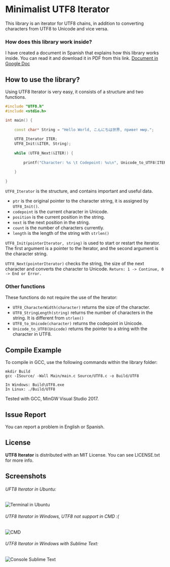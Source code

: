 # Minimalist UTF8 Iterator

This library is an iterator for UTF8 chains, in addition to converting characters from UTF8 to Unicode and vice versa.

### How does this library work inside?

I have created a document in Spanish that explains how this library works inside. You can read it and download it in PDF from this link. [Document in Google Doc](https://docs.google.com/document/d/1sqiEnZnchDRCWZffTAnKsU5Pyc28m3Lvg0UT2o4aClU/edit?usp=sharing)

## How to use the library?

Using UTF8 Iterator is very easy, it consists of a structure and two functions.

```c++
#include "UTF8.h"
#include <stdio.h>

int main() {
    
    const char* String = "Hello World, こんにちは世界, привет мир.";
    
    UTF8_Iterator ITER;
    UTF8_Init(&ITER, String);
    
    while (UTF8_Next(&ITER)) {
        
        printf("Character: %s \t Codepoint: %u\n", Unicode_to_UTF8(ITER.codepoint), ITER.codepoint);
        
    }
    
}
```

`UTF8_Iterator` is the structure, and contains important and useful data.

* `ptr` is the original pointer to the character string, it is assigned by `UTF8_Init()`.
* `codepoint` is the current character in Unicode.
* `position` is the current position in the string.
* `next` is the next position in the string.
* `count` is the number of characters currently.
* `length` is the length of the string with `strlen()`

`UTF8_Init(pointerIterator, string)` is used to start or restart the iterator. The first argument is a pointer to the Iterator, and the second argument is the character string.

`UTF8_Next(pointerIterator)` checks the string, the size of the next character and converts the character to Unicode. `Return: 1 -> Continue, 0 -> End or Error.`

### Other functions

These functions do not require the use of the Iterator:

* `UTF8_CharacterWidth(character)` returns the size of the character.
* `UTF8_StringLength(string)` returns the number of characters in the string. It is different from `strlen()`
* `UTF8_to_Unicode(character)` returns the codepoint in Unicode.
* `Unicode_to_UTF8(Unicode)` returns the pointer to a string with the character in UTF8.

## Compile Example

To compile in GCC, use the following commands within the library folder:

```
mkdir Build
gcc -ISource/ -Wall Main/main.c Source/UTF8.c -o Build/UTF8

In Windows: Build\UTF8.exe
In Linux: ./Build/UTF8
```

Tested with GCC, MinGW Visual Studio 2017.

## Issue Report

You can report a problem in English or Spanish.

## License

**UTF8 Iterator** is distributed with an MIT License. You can see LICENSE.txt for more info. 

## Screenshots

###### UFT8 Iterator in Ubuntu: 
![Terminal in Ubuntu](https://image.ibb.co/fqnMV8/Terminal_en_Ubuntu.png)

###### UTF8 Iterator in Windows, UTF8 not support in CMD :( 
![CMD](https://image.ibb.co/jBNoA8/Terminal_en_Windows.png)

###### UTF8 Iterator in Windows with Sublime Text: 
![Console Sublime Text](https://image.ibb.co/eHOvq8/Console_Sublime_Text.png)
